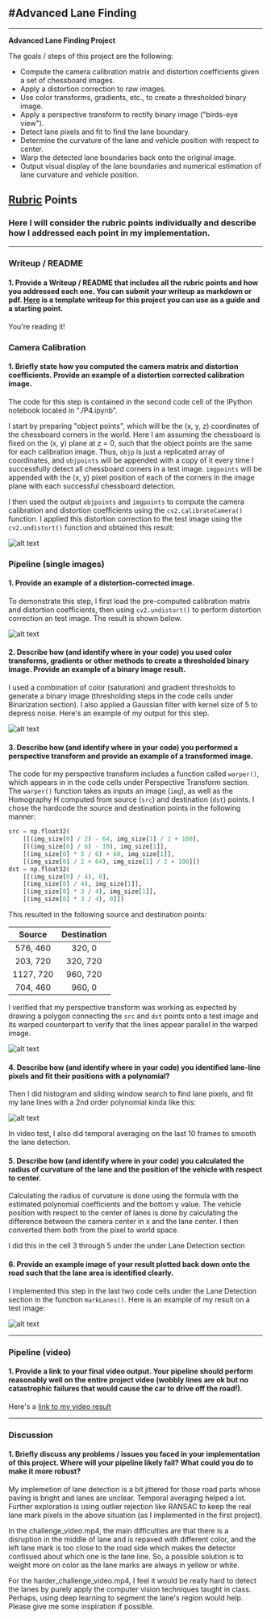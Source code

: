 ## #**Advanced Lane Finding** 

---

**Advanced Lane Finding Project**

The goals / steps of this project are the following:

* Compute the camera calibration matrix and distortion coefficients given a set of chessboard images.
* Apply a distortion correction to raw images.
* Use color transforms, gradients, etc., to create a thresholded binary image.
* Apply a perspective transform to rectify binary image ("birds-eye view").
* Detect lane pixels and fit to find the lane boundary.
* Determine the curvature of the lane and vehicle position with respect to center.
* Warp the detected lane boundaries back onto the original image.
* Output visual display of the lane boundaries and numerical estimation of lane curvature and vehicle position.

[//]: # (Image References)

[image1]: ./output_images/Undistortion.png "Undistorted"
[image2]: ./output_images/undist_test1.png "Road Transformed"
[image3]: ./output_images/Bin_test3.png "Binary Example"
[image4]: ./output_images/PT_straight_lines1.png "Warp Example"
[image5]: ./output_images/search.png "Fit Visual"
[image6]: ./output_images/map_lanes.png "Output"
[video1]: ./project_video.mp4 "Video"

## [Rubric](https://review.udacity.com/#!/rubrics/571/view) Points

### Here I will consider the rubric points individually and describe how I addressed each point in my implementation.  

---

### Writeup / README

#### 1. Provide a Writeup / README that includes all the rubric points and how you addressed each one.  You can submit your writeup as markdown or pdf.  [Here](https://github.com/udacity/CarND-Advanced-Lane-Lines/blob/master/writeup_template.md) is a template writeup for this project you can use as a guide and a starting point.  

You're reading it!

### Camera Calibration

#### 1. Briefly state how you computed the camera matrix and distortion coefficients. Provide an example of a distortion corrected calibration image.

The code for this step is contained in the second code cell of the IPython notebook located in "./P4.ipynb".  

I start by preparing "object points", which will be the (x, y, z) coordinates of the chessboard corners in the world. Here I am assuming the chessboard is fixed on the (x, y) plane at z = 0, such that the object points are the same for each calibration image.  Thus, `objp` is just a replicated array of coordinates, and `objpoints` will be appended with a copy of it every time I successfully detect all chessboard corners in a test image.  `imgpoints` will be appended with the (x, y) pixel position of each of the corners in the image plane with each successful chessboard detection.  

I then used the output `objpoints` and `imgpoints` to compute the camera calibration and distortion coefficients using the `cv2.calibrateCamera()` function.  I applied this distortion correction to the test image using the `cv2.undistort()` function and obtained this result: 

![alt text][image1]

### Pipeline (single images)

#### 1. Provide an example of a distortion-corrected image.

To demonstrate this step, I first load the pre-computed calibration matrix and distortion coefficients, then using `cv2.undistort()` to perform distortion correction an test image. The result is shown below.

![alt text][image2]

#### 2. Describe how (and identify where in your code) you used color transforms, gradients or other methods to create a thresholded binary image.  Provide an example of a binary image result.

I used a combination of color (saturation) and gradient thresholds to generate a binary image (thresholding steps in the code cells under Binarization section). I also applied a Gaussian filter with kernel size of 5 to depress noise. Here's an example of my output for this step.

![alt text][image3]

#### 3. Describe how (and identify where in your code) you performed a perspective transform and provide an example of a transformed image.

The code for my perspective transform includes a function called `warper()`, which appears in in the code cells under Perspective Transform section. The `warper()` function takes as inputs an image (`img`), as well as the Homography H computed from source (`src`) and destination (`dst`) points.  I chose the hardcode the source and destination points in the following manner:

```python
src = np.float32(
    [[(img_size[0] / 2) - 64, img_size[1] / 2 + 100],
    [((img_size[0] / 6) - 10), img_size[1]],
    [(img_size[0] * 5 / 6) + 60, img_size[1]],
    [(img_size[0] / 2 + 64), img_size[1] / 2 + 100]])
dst = np.float32(
    [[(img_size[0] / 4), 0],
    [(img_size[0] / 4), img_size[1]],
    [(img_size[0] * 3 / 4), img_size[1]],
    [(img_size[0] * 3 / 4), 0]])
```

This resulted in the following source and destination points:

| Source        | Destination   | 
|:-------------:|:-------------:| 
| 576, 460      | 320, 0        | 
| 203, 720      | 320, 720      |
| 1127, 720     | 960, 720      |
| 704, 460      | 960, 0        |

I verified that my perspective transform was working as expected by drawing a polygon connecting the `src` and `dst` points onto a test image and its warped counterpart to verify that the lines appear parallel in the warped image.

![alt text][image4]

#### 4. Describe how (and identify where in your code) you identified lane-line pixels and fit their positions with a polynomial?

Then I did histogram and sliding window search to find lane pixels, and fit my lane lines with a 2nd order polynomial kinda like this:

![alt text][image5]

In video test, I also did temporal averaging on the last 10 frames to smooth the lane detection.

#### 5. Describe how (and identify where in your code) you calculated the radius of curvature of the lane and the position of the vehicle with respect to center.

Calculating the radius of curvature is done using the formula with the estimated polynomial coefficients and the bottom y value. The vehicle position with respect to the center of lanes is done by calculating the difference between the camera center in x and the lane center. I then converted them both from the pixel to world space.

I did this in the cell 3 through 5 under the under Lane Detection section

#### 6. Provide an example image of your result plotted back down onto the road such that the lane area is identified clearly.

I implemented this step in the last two code cells under the Lane Detection section in the function `markLanes()`.  Here is an example of my result on a test image:

![alt text][image6]

---

### Pipeline (video)

#### 1. Provide a link to your final video output.  Your pipeline should perform reasonably well on the entire project video (wobbly lines are ok but no catastrophic failures that would cause the car to drive off the road!).

Here's a [link to my video result](./test_videos_output/project_video.mp4)

---

### Discussion

#### 1. Briefly discuss any problems / issues you faced in your implementation of this project.  Where will your pipeline likely fail?  What could you do to make it more robust?

My implemetion of lane detection is a bit jittered for those road parts whose paving is bright and lanes are unclear. Temporal averaging helped a lot. Further exploration is using outlier rejection like RANSAC to keep the real lane mark pixels in the above situation (as I implemented in the first project).

In the challenge_video.mp4, the main difficulties are that there is a disruption in the middle of lane and is repaved with different color, and the left lane mark is too close to the road side which makes the detector confisued about which one is the lane line. So, a possible solution is to weight more on color as the lane marks are always in yellow or white.

For the harder_challenge_video.mp4, I feel it would be really hard to detect the lanes by purely apply the computer vision techniques taught in class. Perhaps, using deep learning to segment the lane's region would help. Please give me some inspiration if possible.
